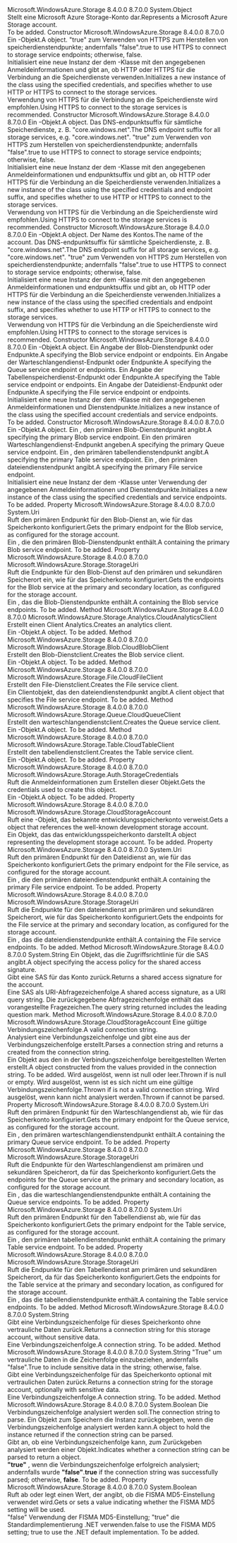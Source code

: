<Type Name="CloudStorageAccount" FullName="Microsoft.WindowsAzure.Storage.CloudStorageAccount">
  <TypeSignature Language="C#" Value="public sealed class CloudStorageAccount" />
  <TypeSignature Language="ILAsm" Value=".class public auto ansi sealed beforefieldinit CloudStorageAccount extends System.Object" />
  <TypeSignature Language="DocId" Value="T:Microsoft.WindowsAzure.Storage.CloudStorageAccount" />
  <TypeSignature Language="VB.NET" Value="Public NotInheritable Class CloudStorageAccount" />
  <TypeSignature Language="F#" Value="type CloudStorageAccount = class" />
  <AssemblyInfo>
    <AssemblyName>Microsoft.WindowsAzure.Storage</AssemblyName>
    <AssemblyVersion>8.4.0.0</AssemblyVersion>
    <AssemblyVersion>8.7.0.0</AssemblyVersion>
  </AssemblyInfo>
  <Base>
    <BaseTypeName>System.Object</BaseTypeName>
  </Base>
  <Interfaces />
  <Docs>
    <summary>
            <span data-ttu-id="a01ae-101">Stellt eine Microsoft Azure Storage-Konto dar.</span><span class="sxs-lookup"><span data-stu-id="a01ae-101">Represents a Microsoft Azure Storage account.</span></span>
            </summary>
    <remarks>To be added.</remarks>
  </Docs>
  <Members>
    <Member MemberName=".ctor">
      <MemberSignature Language="C#" Value="public CloudStorageAccount (Microsoft.WindowsAzure.Storage.Auth.StorageCredentials storageCredentials, bool useHttps);" />
      <MemberSignature Language="ILAsm" Value=".method public hidebysig specialname rtspecialname instance void .ctor(class Microsoft.WindowsAzure.Storage.Auth.StorageCredentials storageCredentials, bool useHttps) cil managed" />
      <MemberSignature Language="DocId" Value="M:Microsoft.WindowsAzure.Storage.CloudStorageAccount.#ctor(Microsoft.WindowsAzure.Storage.Auth.StorageCredentials,System.Boolean)" />
      <MemberSignature Language="F#" Value="new Microsoft.WindowsAzure.Storage.CloudStorageAccount : Microsoft.WindowsAzure.Storage.Auth.StorageCredentials * bool -&gt; Microsoft.WindowsAzure.Storage.CloudStorageAccount" Usage="new Microsoft.WindowsAzure.Storage.CloudStorageAccount (storageCredentials, useHttps)" />
      <MemberType>Constructor</MemberType>
      <AssemblyInfo>
        <AssemblyName>Microsoft.WindowsAzure.Storage</AssemblyName>
        <AssemblyVersion>8.4.0.0</AssemblyVersion>
        <AssemblyVersion>8.7.0.0</AssemblyVersion>
      </AssemblyInfo>
      <Parameters>
        <Parameter Name="storageCredentials" Type="Microsoft.WindowsAzure.Storage.Auth.StorageCredentials" />
        <Parameter Name="useHttps" Type="System.Boolean" />
      </Parameters>
      <Docs>
        <param name="storageCredentials"><span data-ttu-id="a01ae-102">Ein <see cref="T:Microsoft.WindowsAzure.Storage.Auth.StorageCredentials" />-Objekt.</span><span class="sxs-lookup"><span data-stu-id="a01ae-102">A <see cref="T:Microsoft.WindowsAzure.Storage.Auth.StorageCredentials" /> object.</span></span></param>
        <param name="useHttps">
          <span data-ttu-id="a01ae-103"><c>"true"</c> zum Verwenden von HTTPS zum Herstellen von speicherdienstendpunkte; andernfalls <c>"false"</c>.</span><span class="sxs-lookup"><span data-stu-id="a01ae-103"><c>true</c> to use HTTPS to connect to storage service endpoints; otherwise, <c>false</c>.</span></span></param>
        <summary>
            <span data-ttu-id="a01ae-104">Initialisiert eine neue Instanz der dem <see cref="T:Microsoft.WindowsAzure.Storage.CloudStorageAccount" /> -Klasse mit den angegebenen Anmeldeinformationen und gibt an, ob HTTP oder HTTPS für die Verbindung an die Speicherdienste verwenden.</span><span class="sxs-lookup"><span data-stu-id="a01ae-104">Initializes a new instance of the <see cref="T:Microsoft.WindowsAzure.Storage.CloudStorageAccount" /> class using the specified credentials, and specifies whether to use HTTP or HTTPS to connect to the storage services.</span></span> 
            </summary>
        <remarks><span data-ttu-id="a01ae-105">Verwendung von HTTPS für die Verbindung an die Speicherdienste wird empfohlen.</span><span class="sxs-lookup"><span data-stu-id="a01ae-105">Using HTTPS to connect to the storage services is recommended.</span></span></remarks>
      </Docs>
    </Member>
    <Member MemberName=".ctor">
      <MemberSignature Language="C#" Value="public CloudStorageAccount (Microsoft.WindowsAzure.Storage.Auth.StorageCredentials storageCredentials, string endpointSuffix, bool useHttps);" />
      <MemberSignature Language="ILAsm" Value=".method public hidebysig specialname rtspecialname instance void .ctor(class Microsoft.WindowsAzure.Storage.Auth.StorageCredentials storageCredentials, string endpointSuffix, bool useHttps) cil managed" />
      <MemberSignature Language="DocId" Value="M:Microsoft.WindowsAzure.Storage.CloudStorageAccount.#ctor(Microsoft.WindowsAzure.Storage.Auth.StorageCredentials,System.String,System.Boolean)" />
      <MemberSignature Language="F#" Value="new Microsoft.WindowsAzure.Storage.CloudStorageAccount : Microsoft.WindowsAzure.Storage.Auth.StorageCredentials * string * bool -&gt; Microsoft.WindowsAzure.Storage.CloudStorageAccount" Usage="new Microsoft.WindowsAzure.Storage.CloudStorageAccount (storageCredentials, endpointSuffix, useHttps)" />
      <MemberType>Constructor</MemberType>
      <AssemblyInfo>
        <AssemblyName>Microsoft.WindowsAzure.Storage</AssemblyName>
        <AssemblyVersion>8.4.0.0</AssemblyVersion>
        <AssemblyVersion>8.7.0.0</AssemblyVersion>
      </AssemblyInfo>
      <Parameters>
        <Parameter Name="storageCredentials" Type="Microsoft.WindowsAzure.Storage.Auth.StorageCredentials" />
        <Parameter Name="endpointSuffix" Type="System.String" />
        <Parameter Name="useHttps" Type="System.Boolean" />
      </Parameters>
      <Docs>
        <param name="storageCredentials"><span data-ttu-id="a01ae-106">Ein <see cref="T:Microsoft.WindowsAzure.Storage.Auth.StorageCredentials" />-Objekt.</span><span class="sxs-lookup"><span data-stu-id="a01ae-106">A <see cref="T:Microsoft.WindowsAzure.Storage.Auth.StorageCredentials" /> object.</span></span></param>
        <param name="endpointSuffix"><span data-ttu-id="a01ae-107">Das DNS-endpunktsuffix für sämtliche Speicherdienste, z. B. "core.windows.net".</span><span class="sxs-lookup"><span data-stu-id="a01ae-107">The DNS endpoint suffix for all storage services, e.g. "core.windows.net".</span></span></param>
        <param name="useHttps">
          <span data-ttu-id="a01ae-108"><c>"true"</c> zum Verwenden von HTTPS zum Herstellen von speicherdienstendpunkte; andernfalls <c>"false"</c>.</span><span class="sxs-lookup"><span data-stu-id="a01ae-108"><c>true</c> to use HTTPS to connect to storage service endpoints; otherwise, <c>false</c>.</span></span></param>
        <summary>
            <span data-ttu-id="a01ae-109">Initialisiert eine neue Instanz der dem <see cref="T:Microsoft.WindowsAzure.Storage.CloudStorageAccount" /> -Klasse mit den angegebenen Anmeldeinformationen und endpunktsuffix und gibt an, ob HTTP oder HTTPS für die Verbindung an die Speicherdienste verwenden.</span><span class="sxs-lookup"><span data-stu-id="a01ae-109">Initializes a new instance of the <see cref="T:Microsoft.WindowsAzure.Storage.CloudStorageAccount" /> class using the specified credentials and endpoint suffix, and specifies whether to use HTTP or HTTPS to connect to the storage services.</span></span>
            </summary>
        <remarks><span data-ttu-id="a01ae-110">Verwendung von HTTPS für die Verbindung an die Speicherdienste wird empfohlen.</span><span class="sxs-lookup"><span data-stu-id="a01ae-110">Using HTTPS to connect to the storage services is recommended.</span></span></remarks>
      </Docs>
    </Member>
    <Member MemberName=".ctor">
      <MemberSignature Language="C#" Value="public CloudStorageAccount (Microsoft.WindowsAzure.Storage.Auth.StorageCredentials storageCredentials, string accountName, string endpointSuffix, bool useHttps);" />
      <MemberSignature Language="ILAsm" Value=".method public hidebysig specialname rtspecialname instance void .ctor(class Microsoft.WindowsAzure.Storage.Auth.StorageCredentials storageCredentials, string accountName, string endpointSuffix, bool useHttps) cil managed" />
      <MemberSignature Language="DocId" Value="M:Microsoft.WindowsAzure.Storage.CloudStorageAccount.#ctor(Microsoft.WindowsAzure.Storage.Auth.StorageCredentials,System.String,System.String,System.Boolean)" />
      <MemberSignature Language="F#" Value="new Microsoft.WindowsAzure.Storage.CloudStorageAccount : Microsoft.WindowsAzure.Storage.Auth.StorageCredentials * string * string * bool -&gt; Microsoft.WindowsAzure.Storage.CloudStorageAccount" Usage="new Microsoft.WindowsAzure.Storage.CloudStorageAccount (storageCredentials, accountName, endpointSuffix, useHttps)" />
      <MemberType>Constructor</MemberType>
      <AssemblyInfo>
        <AssemblyName>Microsoft.WindowsAzure.Storage</AssemblyName>
        <AssemblyVersion>8.4.0.0</AssemblyVersion>
        <AssemblyVersion>8.7.0.0</AssemblyVersion>
      </AssemblyInfo>
      <Parameters>
        <Parameter Name="storageCredentials" Type="Microsoft.WindowsAzure.Storage.Auth.StorageCredentials" />
        <Parameter Name="accountName" Type="System.String" />
        <Parameter Name="endpointSuffix" Type="System.String" />
        <Parameter Name="useHttps" Type="System.Boolean" />
      </Parameters>
      <Docs>
        <param name="storageCredentials"><span data-ttu-id="a01ae-111">Ein <see cref="T:Microsoft.WindowsAzure.Storage.Auth.StorageCredentials" />-Objekt.</span><span class="sxs-lookup"><span data-stu-id="a01ae-111">A <see cref="T:Microsoft.WindowsAzure.Storage.Auth.StorageCredentials" /> object.</span></span></param>
        <param name="accountName"><span data-ttu-id="a01ae-112">Der Name des Kontos.</span><span class="sxs-lookup"><span data-stu-id="a01ae-112">The name of the account.</span></span></param>
        <param name="endpointSuffix"><span data-ttu-id="a01ae-113">Das DNS-endpunktsuffix für sämtliche Speicherdienste, z. B. "core.windows.net".</span><span class="sxs-lookup"><span data-stu-id="a01ae-113">The DNS endpoint suffix for all storage services, e.g. "core.windows.net".</span></span></param>
        <param name="useHttps">
          <span data-ttu-id="a01ae-114"><c>"true"</c> zum Verwenden von HTTPS zum Herstellen von speicherdienstendpunkte; andernfalls <c>"false"</c>.</span><span class="sxs-lookup"><span data-stu-id="a01ae-114"><c>true</c> to use HTTPS to connect to storage service endpoints; otherwise, <c>false</c>.</span></span></param>
        <summary>
            <span data-ttu-id="a01ae-115">Initialisiert eine neue Instanz der dem <see cref="T:Microsoft.WindowsAzure.Storage.CloudStorageAccount" /> -Klasse mit den angegebenen Anmeldeinformationen und endpunktsuffix und gibt an, ob HTTP oder HTTPS für die Verbindung an die Speicherdienste verwenden.</span><span class="sxs-lookup"><span data-stu-id="a01ae-115">Initializes a new instance of the <see cref="T:Microsoft.WindowsAzure.Storage.CloudStorageAccount" /> class using the specified credentials and endpoint suffix, and specifies whether to use HTTP or HTTPS to connect to the storage services.</span></span>
            </summary>
        <remarks><span data-ttu-id="a01ae-116">Verwendung von HTTPS für die Verbindung an die Speicherdienste wird empfohlen.</span><span class="sxs-lookup"><span data-stu-id="a01ae-116">Using HTTPS to connect to the storage services is recommended.</span></span></remarks>
      </Docs>
    </Member>
    <Member MemberName=".ctor">
      <MemberSignature Language="C#" Value="public CloudStorageAccount (Microsoft.WindowsAzure.Storage.Auth.StorageCredentials storageCredentials, Microsoft.WindowsAzure.Storage.StorageUri blobStorageUri, Microsoft.WindowsAzure.Storage.StorageUri queueStorageUri, Microsoft.WindowsAzure.Storage.StorageUri tableStorageUri, Microsoft.WindowsAzure.Storage.StorageUri fileStorageUri);" />
      <MemberSignature Language="ILAsm" Value=".method public hidebysig specialname rtspecialname instance void .ctor(class Microsoft.WindowsAzure.Storage.Auth.StorageCredentials storageCredentials, class Microsoft.WindowsAzure.Storage.StorageUri blobStorageUri, class Microsoft.WindowsAzure.Storage.StorageUri queueStorageUri, class Microsoft.WindowsAzure.Storage.StorageUri tableStorageUri, class Microsoft.WindowsAzure.Storage.StorageUri fileStorageUri) cil managed" />
      <MemberSignature Language="DocId" Value="M:Microsoft.WindowsAzure.Storage.CloudStorageAccount.#ctor(Microsoft.WindowsAzure.Storage.Auth.StorageCredentials,Microsoft.WindowsAzure.Storage.StorageUri,Microsoft.WindowsAzure.Storage.StorageUri,Microsoft.WindowsAzure.Storage.StorageUri,Microsoft.WindowsAzure.Storage.StorageUri)" />
      <MemberSignature Language="F#" Value="new Microsoft.WindowsAzure.Storage.CloudStorageAccount : Microsoft.WindowsAzure.Storage.Auth.StorageCredentials * Microsoft.WindowsAzure.Storage.StorageUri * Microsoft.WindowsAzure.Storage.StorageUri * Microsoft.WindowsAzure.Storage.StorageUri * Microsoft.WindowsAzure.Storage.StorageUri -&gt; Microsoft.WindowsAzure.Storage.CloudStorageAccount" Usage="new Microsoft.WindowsAzure.Storage.CloudStorageAccount (storageCredentials, blobStorageUri, queueStorageUri, tableStorageUri, fileStorageUri)" />
      <MemberType>Constructor</MemberType>
      <AssemblyInfo>
        <AssemblyName>Microsoft.WindowsAzure.Storage</AssemblyName>
        <AssemblyVersion>8.4.0.0</AssemblyVersion>
        <AssemblyVersion>8.7.0.0</AssemblyVersion>
      </AssemblyInfo>
      <Parameters>
        <Parameter Name="storageCredentials" Type="Microsoft.WindowsAzure.Storage.Auth.StorageCredentials" />
        <Parameter Name="blobStorageUri" Type="Microsoft.WindowsAzure.Storage.StorageUri" />
        <Parameter Name="queueStorageUri" Type="Microsoft.WindowsAzure.Storage.StorageUri" />
        <Parameter Name="tableStorageUri" Type="Microsoft.WindowsAzure.Storage.StorageUri" />
        <Parameter Name="fileStorageUri" Type="Microsoft.WindowsAzure.Storage.StorageUri" />
      </Parameters>
      <Docs>
        <param name="storageCredentials"><span data-ttu-id="a01ae-117">Ein <see cref="T:Microsoft.WindowsAzure.Storage.Auth.StorageCredentials" />-Objekt.</span><span class="sxs-lookup"><span data-stu-id="a01ae-117">A <see cref="T:Microsoft.WindowsAzure.Storage.Auth.StorageCredentials" /> object.</span></span></param>
        <param name="blobStorageUri"><span data-ttu-id="a01ae-118">Ein <see cref="T:Microsoft.WindowsAzure.Storage.StorageUri" /> Angabe der Blob-Dienstendpunkt oder Endpunkte.</span><span class="sxs-lookup"><span data-stu-id="a01ae-118">A <see cref="T:Microsoft.WindowsAzure.Storage.StorageUri" /> specifying the Blob service endpoint or endpoints.</span></span></param>
        <param name="queueStorageUri"><span data-ttu-id="a01ae-119">Ein <see cref="T:Microsoft.WindowsAzure.Storage.StorageUri" /> Angabe der Warteschlangendienst-Endpunkt oder Endpunkte.</span><span class="sxs-lookup"><span data-stu-id="a01ae-119">A <see cref="T:Microsoft.WindowsAzure.Storage.StorageUri" /> specifying the Queue service endpoint or endpoints.</span></span></param>
        <param name="tableStorageUri"><span data-ttu-id="a01ae-120">Ein <see cref="T:Microsoft.WindowsAzure.Storage.StorageUri" /> Angabe der Tabellenspeicherdienst-Endpunkt oder Endpunkte.</span><span class="sxs-lookup"><span data-stu-id="a01ae-120">A <see cref="T:Microsoft.WindowsAzure.Storage.StorageUri" /> specifying the Table service endpoint or endpoints.</span></span></param>
        <param name="fileStorageUri"><span data-ttu-id="a01ae-121">Ein <see cref="T:Microsoft.WindowsAzure.Storage.StorageUri" /> Angabe der Dateidienst-Endpunkt oder Endpunkte.</span><span class="sxs-lookup"><span data-stu-id="a01ae-121">A <see cref="T:Microsoft.WindowsAzure.Storage.StorageUri" /> specifying the File service endpoint or endpoints.</span></span></param>
        <summary>
            <span data-ttu-id="a01ae-122">Initialisiert eine neue Instanz der dem <see cref="T:Microsoft.WindowsAzure.Storage.CloudStorageAccount" /> -Klasse mit den angegebenen Anmeldeinformationen und Dienstendpunkte.</span><span class="sxs-lookup"><span data-stu-id="a01ae-122">Initializes a new instance of the <see cref="T:Microsoft.WindowsAzure.Storage.CloudStorageAccount" /> class using the specified account credentials and service endpoints.</span></span>
            </summary>
        <remarks>To be added.</remarks>
      </Docs>
    </Member>
    <Member MemberName=".ctor">
      <MemberSignature Language="C#" Value="public CloudStorageAccount (Microsoft.WindowsAzure.Storage.Auth.StorageCredentials storageCredentials, Uri blobEndpoint, Uri queueEndpoint, Uri tableEndpoint, Uri fileEndpoint);" />
      <MemberSignature Language="ILAsm" Value=".method public hidebysig specialname rtspecialname instance void .ctor(class Microsoft.WindowsAzure.Storage.Auth.StorageCredentials storageCredentials, class System.Uri blobEndpoint, class System.Uri queueEndpoint, class System.Uri tableEndpoint, class System.Uri fileEndpoint) cil managed" />
      <MemberSignature Language="DocId" Value="M:Microsoft.WindowsAzure.Storage.CloudStorageAccount.#ctor(Microsoft.WindowsAzure.Storage.Auth.StorageCredentials,System.Uri,System.Uri,System.Uri,System.Uri)" />
      <MemberSignature Language="F#" Value="new Microsoft.WindowsAzure.Storage.CloudStorageAccount : Microsoft.WindowsAzure.Storage.Auth.StorageCredentials * Uri * Uri * Uri * Uri -&gt; Microsoft.WindowsAzure.Storage.CloudStorageAccount" Usage="new Microsoft.WindowsAzure.Storage.CloudStorageAccount (storageCredentials, blobEndpoint, queueEndpoint, tableEndpoint, fileEndpoint)" />
      <MemberType>Constructor</MemberType>
      <AssemblyInfo>
        <AssemblyName>Microsoft.WindowsAzure.Storage</AssemblyName>
        <AssemblyVersion>8.4.0.0</AssemblyVersion>
        <AssemblyVersion>8.7.0.0</AssemblyVersion>
      </AssemblyInfo>
      <Parameters>
        <Parameter Name="storageCredentials" Type="Microsoft.WindowsAzure.Storage.Auth.StorageCredentials" />
        <Parameter Name="blobEndpoint" Type="System.Uri" />
        <Parameter Name="queueEndpoint" Type="System.Uri" />
        <Parameter Name="tableEndpoint" Type="System.Uri" />
        <Parameter Name="fileEndpoint" Type="System.Uri" />
      </Parameters>
      <Docs>
        <param name="storageCredentials"><span data-ttu-id="a01ae-123">Ein <see cref="T:Microsoft.WindowsAzure.Storage.Auth.StorageCredentials" />-Objekt.</span><span class="sxs-lookup"><span data-stu-id="a01ae-123">A <see cref="T:Microsoft.WindowsAzure.Storage.Auth.StorageCredentials" /> object.</span></span></param>
        <param name="blobEndpoint"><span data-ttu-id="a01ae-124">Ein <see cref="T:System.Uri" /> , den primären Blob-Dienstendpunkt angibt.</span><span class="sxs-lookup"><span data-stu-id="a01ae-124">A <see cref="T:System.Uri" /> specifying the primary Blob service endpoint.</span></span></param>
        <param name="queueEndpoint"><span data-ttu-id="a01ae-125">Ein <see cref="T:System.Uri" /> den primären Warteschlangendienst-Endpunkt angeben.</span><span class="sxs-lookup"><span data-stu-id="a01ae-125">A <see cref="T:System.Uri" /> specifying the primary Queue service endpoint.</span></span></param>
        <param name="tableEndpoint"><span data-ttu-id="a01ae-126">Ein <see cref="T:System.Uri" /> , den primären tabellendienstendpunkt angibt.</span><span class="sxs-lookup"><span data-stu-id="a01ae-126">A <see cref="T:System.Uri" /> specifying the primary Table service endpoint.</span></span></param>
        <param name="fileEndpoint"><span data-ttu-id="a01ae-127">Ein <see cref="T:System.Uri" /> , den primären dateiendienstendpunkt angibt.</span><span class="sxs-lookup"><span data-stu-id="a01ae-127">A <see cref="T:System.Uri" /> specifying the primary File service endpoint.</span></span></param>
        <summary>
            <span data-ttu-id="a01ae-128">Initialisiert eine neue Instanz der dem <see cref="T:Microsoft.WindowsAzure.Storage.CloudStorageAccount" /> -Klasse unter Verwendung der angegebenen Anmeldeinformationen und Dienstendpunkte.</span><span class="sxs-lookup"><span data-stu-id="a01ae-128">Initializes a new instance of the <see cref="T:Microsoft.WindowsAzure.Storage.CloudStorageAccount" /> class using the specified credentials and service endpoints.</span></span>
            </summary>
        <remarks>To be added.</remarks>
      </Docs>
    </Member>
    <Member MemberName="BlobEndpoint">
      <MemberSignature Language="C#" Value="public Uri BlobEndpoint { get; }" />
      <MemberSignature Language="ILAsm" Value=".property instance class System.Uri BlobEndpoint" />
      <MemberSignature Language="DocId" Value="P:Microsoft.WindowsAzure.Storage.CloudStorageAccount.BlobEndpoint" />
      <MemberSignature Language="VB.NET" Value="Public ReadOnly Property BlobEndpoint As Uri" />
      <MemberSignature Language="F#" Value="member this.BlobEndpoint : Uri" Usage="Microsoft.WindowsAzure.Storage.CloudStorageAccount.BlobEndpoint" />
      <MemberType>Property</MemberType>
      <AssemblyInfo>
        <AssemblyName>Microsoft.WindowsAzure.Storage</AssemblyName>
        <AssemblyVersion>8.4.0.0</AssemblyVersion>
        <AssemblyVersion>8.7.0.0</AssemblyVersion>
      </AssemblyInfo>
      <ReturnValue>
        <ReturnType>System.Uri</ReturnType>
      </ReturnValue>
      <Docs>
        <summary>
            <span data-ttu-id="a01ae-129">Ruft den primären Endpunkt für den Blob-Dienst an, wie für das Speicherkonto konfiguriert.</span><span class="sxs-lookup"><span data-stu-id="a01ae-129">Gets the primary endpoint for the Blob service, as configured for the storage account.</span></span>
            </summary>
        <value><span data-ttu-id="a01ae-130">Ein <see cref="T:System.Uri" /> , die den primären Blob-Dienstendpunkt enthält.</span><span class="sxs-lookup"><span data-stu-id="a01ae-130">A <see cref="T:System.Uri" /> containing the primary Blob service endpoint.</span></span></value>
        <remarks>To be added.</remarks>
      </Docs>
    </Member>
    <Member MemberName="BlobStorageUri">
      <MemberSignature Language="C#" Value="public Microsoft.WindowsAzure.Storage.StorageUri BlobStorageUri { get; }" />
      <MemberSignature Language="ILAsm" Value=".property instance class Microsoft.WindowsAzure.Storage.StorageUri BlobStorageUri" />
      <MemberSignature Language="DocId" Value="P:Microsoft.WindowsAzure.Storage.CloudStorageAccount.BlobStorageUri" />
      <MemberSignature Language="VB.NET" Value="Public ReadOnly Property BlobStorageUri As StorageUri" />
      <MemberSignature Language="F#" Value="member this.BlobStorageUri : Microsoft.WindowsAzure.Storage.StorageUri" Usage="Microsoft.WindowsAzure.Storage.CloudStorageAccount.BlobStorageUri" />
      <MemberType>Property</MemberType>
      <AssemblyInfo>
        <AssemblyName>Microsoft.WindowsAzure.Storage</AssemblyName>
        <AssemblyVersion>8.4.0.0</AssemblyVersion>
        <AssemblyVersion>8.7.0.0</AssemblyVersion>
      </AssemblyInfo>
      <ReturnValue>
        <ReturnType>Microsoft.WindowsAzure.Storage.StorageUri</ReturnType>
      </ReturnValue>
      <Docs>
        <summary>
            <span data-ttu-id="a01ae-131">Ruft die Endpunkte für den Blob-Dienst auf den primären und sekundären Speicherort ein, wie für das Speicherkonto konfiguriert.</span><span class="sxs-lookup"><span data-stu-id="a01ae-131">Gets the endpoints for the Blob service at the primary and secondary location, as configured for the storage account.</span></span>
            </summary>
        <value><span data-ttu-id="a01ae-132">Ein <see cref="T:Microsoft.WindowsAzure.Storage.StorageUri" /> , das die Blob-Dienstendpunkte enthält.</span><span class="sxs-lookup"><span data-stu-id="a01ae-132">A <see cref="T:Microsoft.WindowsAzure.Storage.StorageUri" /> containing the Blob service endpoints.</span></span></value>
        <remarks>To be added.</remarks>
      </Docs>
    </Member>
    <Member MemberName="CreateCloudAnalyticsClient">
      <MemberSignature Language="C#" Value="public Microsoft.WindowsAzure.Storage.Analytics.CloudAnalyticsClient CreateCloudAnalyticsClient ();" />
      <MemberSignature Language="ILAsm" Value=".method public hidebysig instance class Microsoft.WindowsAzure.Storage.Analytics.CloudAnalyticsClient CreateCloudAnalyticsClient() cil managed" />
      <MemberSignature Language="DocId" Value="M:Microsoft.WindowsAzure.Storage.CloudStorageAccount.CreateCloudAnalyticsClient" />
      <MemberSignature Language="VB.NET" Value="Public Function CreateCloudAnalyticsClient () As CloudAnalyticsClient" />
      <MemberSignature Language="F#" Value="member this.CreateCloudAnalyticsClient : unit -&gt; Microsoft.WindowsAzure.Storage.Analytics.CloudAnalyticsClient" Usage="cloudStorageAccount.CreateCloudAnalyticsClient " />
      <MemberType>Method</MemberType>
      <AssemblyInfo>
        <AssemblyName>Microsoft.WindowsAzure.Storage</AssemblyName>
        <AssemblyVersion>8.4.0.0</AssemblyVersion>
        <AssemblyVersion>8.7.0.0</AssemblyVersion>
      </AssemblyInfo>
      <ReturnValue>
        <ReturnType>Microsoft.WindowsAzure.Storage.Analytics.CloudAnalyticsClient</ReturnType>
      </ReturnValue>
      <Parameters />
      <Docs>
        <summary>
            <span data-ttu-id="a01ae-133">Erstellt einen Client Analytics.</span><span class="sxs-lookup"><span data-stu-id="a01ae-133">Creates an analytics client.</span></span>
            </summary>
        <returns><span data-ttu-id="a01ae-134">Ein <see cref="T:Microsoft.WindowsAzure.Storage.Analytics.CloudAnalyticsClient" />-Objekt.</span><span class="sxs-lookup"><span data-stu-id="a01ae-134">A <see cref="T:Microsoft.WindowsAzure.Storage.Analytics.CloudAnalyticsClient" /> object.</span></span></returns>
        <remarks>To be added.</remarks>
      </Docs>
    </Member>
    <Member MemberName="CreateCloudBlobClient">
      <MemberSignature Language="C#" Value="public Microsoft.WindowsAzure.Storage.Blob.CloudBlobClient CreateCloudBlobClient ();" />
      <MemberSignature Language="ILAsm" Value=".method public hidebysig instance class Microsoft.WindowsAzure.Storage.Blob.CloudBlobClient CreateCloudBlobClient() cil managed" />
      <MemberSignature Language="DocId" Value="M:Microsoft.WindowsAzure.Storage.CloudStorageAccount.CreateCloudBlobClient" />
      <MemberSignature Language="VB.NET" Value="Public Function CreateCloudBlobClient () As CloudBlobClient" />
      <MemberSignature Language="F#" Value="member this.CreateCloudBlobClient : unit -&gt; Microsoft.WindowsAzure.Storage.Blob.CloudBlobClient" Usage="cloudStorageAccount.CreateCloudBlobClient " />
      <MemberType>Method</MemberType>
      <AssemblyInfo>
        <AssemblyName>Microsoft.WindowsAzure.Storage</AssemblyName>
        <AssemblyVersion>8.4.0.0</AssemblyVersion>
        <AssemblyVersion>8.7.0.0</AssemblyVersion>
      </AssemblyInfo>
      <ReturnValue>
        <ReturnType>Microsoft.WindowsAzure.Storage.Blob.CloudBlobClient</ReturnType>
      </ReturnValue>
      <Parameters />
      <Docs>
        <summary>
            <span data-ttu-id="a01ae-135">Erstellt den Blob-Dienstclient.</span><span class="sxs-lookup"><span data-stu-id="a01ae-135">Creates the Blob service client.</span></span>
            </summary>
        <returns><span data-ttu-id="a01ae-136">Ein <see cref="T:Microsoft.WindowsAzure.Storage.Blob.CloudBlobClient" />-Objekt.</span><span class="sxs-lookup"><span data-stu-id="a01ae-136">A <see cref="T:Microsoft.WindowsAzure.Storage.Blob.CloudBlobClient" /> object.</span></span></returns>
        <remarks>To be added.</remarks>
      </Docs>
    </Member>
    <Member MemberName="CreateCloudFileClient">
      <MemberSignature Language="C#" Value="public Microsoft.WindowsAzure.Storage.File.CloudFileClient CreateCloudFileClient ();" />
      <MemberSignature Language="ILAsm" Value=".method public hidebysig instance class Microsoft.WindowsAzure.Storage.File.CloudFileClient CreateCloudFileClient() cil managed" />
      <MemberSignature Language="DocId" Value="M:Microsoft.WindowsAzure.Storage.CloudStorageAccount.CreateCloudFileClient" />
      <MemberSignature Language="VB.NET" Value="Public Function CreateCloudFileClient () As CloudFileClient" />
      <MemberSignature Language="F#" Value="member this.CreateCloudFileClient : unit -&gt; Microsoft.WindowsAzure.Storage.File.CloudFileClient" Usage="cloudStorageAccount.CreateCloudFileClient " />
      <MemberType>Method</MemberType>
      <AssemblyInfo>
        <AssemblyName>Microsoft.WindowsAzure.Storage</AssemblyName>
        <AssemblyVersion>8.4.0.0</AssemblyVersion>
        <AssemblyVersion>8.7.0.0</AssemblyVersion>
      </AssemblyInfo>
      <ReturnValue>
        <ReturnType>Microsoft.WindowsAzure.Storage.File.CloudFileClient</ReturnType>
      </ReturnValue>
      <Parameters />
      <Docs>
        <summary>
            <span data-ttu-id="a01ae-137">Erstellt den File-Dienstclient.</span><span class="sxs-lookup"><span data-stu-id="a01ae-137">Creates the File service client.</span></span>
            </summary>
        <returns><span data-ttu-id="a01ae-138">Ein Clientobjekt, das den dateiendienstendpunkt angibt.</span><span class="sxs-lookup"><span data-stu-id="a01ae-138">A client object that specifies the File service endpoint.</span></span></returns>
        <remarks>To be added.</remarks>
      </Docs>
    </Member>
    <Member MemberName="CreateCloudQueueClient">
      <MemberSignature Language="C#" Value="public Microsoft.WindowsAzure.Storage.Queue.CloudQueueClient CreateCloudQueueClient ();" />
      <MemberSignature Language="ILAsm" Value=".method public hidebysig instance class Microsoft.WindowsAzure.Storage.Queue.CloudQueueClient CreateCloudQueueClient() cil managed" />
      <MemberSignature Language="DocId" Value="M:Microsoft.WindowsAzure.Storage.CloudStorageAccount.CreateCloudQueueClient" />
      <MemberSignature Language="VB.NET" Value="Public Function CreateCloudQueueClient () As CloudQueueClient" />
      <MemberSignature Language="F#" Value="member this.CreateCloudQueueClient : unit -&gt; Microsoft.WindowsAzure.Storage.Queue.CloudQueueClient" Usage="cloudStorageAccount.CreateCloudQueueClient " />
      <MemberType>Method</MemberType>
      <AssemblyInfo>
        <AssemblyName>Microsoft.WindowsAzure.Storage</AssemblyName>
        <AssemblyVersion>8.4.0.0</AssemblyVersion>
        <AssemblyVersion>8.7.0.0</AssemblyVersion>
      </AssemblyInfo>
      <ReturnValue>
        <ReturnType>Microsoft.WindowsAzure.Storage.Queue.CloudQueueClient</ReturnType>
      </ReturnValue>
      <Parameters />
      <Docs>
        <summary>
            <span data-ttu-id="a01ae-139">Erstellt den warteschlangendienstclient.</span><span class="sxs-lookup"><span data-stu-id="a01ae-139">Creates the Queue service client.</span></span>
            </summary>
        <returns><span data-ttu-id="a01ae-140">Ein <see cref="T:Microsoft.WindowsAzure.Storage.Queue.CloudQueueClient" />-Objekt.</span><span class="sxs-lookup"><span data-stu-id="a01ae-140">A <see cref="T:Microsoft.WindowsAzure.Storage.Queue.CloudQueueClient" /> object.</span></span></returns>
        <remarks>To be added.</remarks>
      </Docs>
    </Member>
    <Member MemberName="CreateCloudTableClient">
      <MemberSignature Language="C#" Value="public Microsoft.WindowsAzure.Storage.Table.CloudTableClient CreateCloudTableClient ();" />
      <MemberSignature Language="ILAsm" Value=".method public hidebysig instance class Microsoft.WindowsAzure.Storage.Table.CloudTableClient CreateCloudTableClient() cil managed" />
      <MemberSignature Language="DocId" Value="M:Microsoft.WindowsAzure.Storage.CloudStorageAccount.CreateCloudTableClient" />
      <MemberSignature Language="VB.NET" Value="Public Function CreateCloudTableClient () As CloudTableClient" />
      <MemberSignature Language="F#" Value="member this.CreateCloudTableClient : unit -&gt; Microsoft.WindowsAzure.Storage.Table.CloudTableClient" Usage="cloudStorageAccount.CreateCloudTableClient " />
      <MemberType>Method</MemberType>
      <AssemblyInfo>
        <AssemblyName>Microsoft.WindowsAzure.Storage</AssemblyName>
        <AssemblyVersion>8.4.0.0</AssemblyVersion>
        <AssemblyVersion>8.7.0.0</AssemblyVersion>
      </AssemblyInfo>
      <ReturnValue>
        <ReturnType>Microsoft.WindowsAzure.Storage.Table.CloudTableClient</ReturnType>
      </ReturnValue>
      <Parameters />
      <Docs>
        <summary>
            <span data-ttu-id="a01ae-141">Erstellt den tabellendienstclient.</span><span class="sxs-lookup"><span data-stu-id="a01ae-141">Creates the Table service client.</span></span>
            </summary>
        <returns><span data-ttu-id="a01ae-142">Ein <see cref="T:Microsoft.WindowsAzure.Storage.Table.CloudTableClient" />-Objekt.</span><span class="sxs-lookup"><span data-stu-id="a01ae-142">A <see cref="T:Microsoft.WindowsAzure.Storage.Table.CloudTableClient" /> object.</span></span></returns>
        <remarks>To be added.</remarks>
      </Docs>
    </Member>
    <Member MemberName="Credentials">
      <MemberSignature Language="C#" Value="public Microsoft.WindowsAzure.Storage.Auth.StorageCredentials Credentials { get; }" />
      <MemberSignature Language="ILAsm" Value=".property instance class Microsoft.WindowsAzure.Storage.Auth.StorageCredentials Credentials" />
      <MemberSignature Language="DocId" Value="P:Microsoft.WindowsAzure.Storage.CloudStorageAccount.Credentials" />
      <MemberSignature Language="VB.NET" Value="Public ReadOnly Property Credentials As StorageCredentials" />
      <MemberSignature Language="F#" Value="member this.Credentials : Microsoft.WindowsAzure.Storage.Auth.StorageCredentials" Usage="Microsoft.WindowsAzure.Storage.CloudStorageAccount.Credentials" />
      <MemberType>Property</MemberType>
      <AssemblyInfo>
        <AssemblyName>Microsoft.WindowsAzure.Storage</AssemblyName>
        <AssemblyVersion>8.4.0.0</AssemblyVersion>
        <AssemblyVersion>8.7.0.0</AssemblyVersion>
      </AssemblyInfo>
      <ReturnValue>
        <ReturnType>Microsoft.WindowsAzure.Storage.Auth.StorageCredentials</ReturnType>
      </ReturnValue>
      <Docs>
        <summary>
            <span data-ttu-id="a01ae-143">Ruft die Anmeldeinformationen zum Erstellen dieser <see cref="T:Microsoft.WindowsAzure.Storage.CloudStorageAccount" /> Objekt.</span><span class="sxs-lookup"><span data-stu-id="a01ae-143">Gets the credentials used to create this <see cref="T:Microsoft.WindowsAzure.Storage.CloudStorageAccount" /> object.</span></span>
            </summary>
        <value><span data-ttu-id="a01ae-144">Ein <see cref="T:Microsoft.WindowsAzure.Storage.Auth.StorageCredentials" />-Objekt.</span><span class="sxs-lookup"><span data-stu-id="a01ae-144">A <see cref="T:Microsoft.WindowsAzure.Storage.Auth.StorageCredentials" /> object.</span></span></value>
        <remarks>To be added.</remarks>
      </Docs>
    </Member>
    <Member MemberName="DevelopmentStorageAccount">
      <MemberSignature Language="C#" Value="public static Microsoft.WindowsAzure.Storage.CloudStorageAccount DevelopmentStorageAccount { get; }" />
      <MemberSignature Language="ILAsm" Value=".property class Microsoft.WindowsAzure.Storage.CloudStorageAccount DevelopmentStorageAccount" />
      <MemberSignature Language="DocId" Value="P:Microsoft.WindowsAzure.Storage.CloudStorageAccount.DevelopmentStorageAccount" />
      <MemberSignature Language="VB.NET" Value="Public Shared ReadOnly Property DevelopmentStorageAccount As CloudStorageAccount" />
      <MemberSignature Language="F#" Value="member this.DevelopmentStorageAccount : Microsoft.WindowsAzure.Storage.CloudStorageAccount" Usage="Microsoft.WindowsAzure.Storage.CloudStorageAccount.DevelopmentStorageAccount" />
      <MemberType>Property</MemberType>
      <AssemblyInfo>
        <AssemblyName>Microsoft.WindowsAzure.Storage</AssemblyName>
        <AssemblyVersion>8.4.0.0</AssemblyVersion>
        <AssemblyVersion>8.7.0.0</AssemblyVersion>
      </AssemblyInfo>
      <ReturnValue>
        <ReturnType>Microsoft.WindowsAzure.Storage.CloudStorageAccount</ReturnType>
      </ReturnValue>
      <Docs>
        <summary>
            <span data-ttu-id="a01ae-145">Ruft eine <see cref="T:Microsoft.WindowsAzure.Storage.CloudStorageAccount" /> -Objekt, das bekannte entwicklungsspeicherkonto verweist.</span><span class="sxs-lookup"><span data-stu-id="a01ae-145">Gets a <see cref="T:Microsoft.WindowsAzure.Storage.CloudStorageAccount" /> object that references the well-known development storage account.</span></span>
            </summary>
        <value><span data-ttu-id="a01ae-146">Ein <see cref="T:Microsoft.WindowsAzure.Storage.CloudStorageAccount" /> Objekt, das das entwicklungsspeicherkonto darstellt.</span><span class="sxs-lookup"><span data-stu-id="a01ae-146">A <see cref="T:Microsoft.WindowsAzure.Storage.CloudStorageAccount" /> object representing the development storage account.</span></span></value>
        <remarks>To be added.</remarks>
      </Docs>
    </Member>
    <Member MemberName="FileEndpoint">
      <MemberSignature Language="C#" Value="public Uri FileEndpoint { get; }" />
      <MemberSignature Language="ILAsm" Value=".property instance class System.Uri FileEndpoint" />
      <MemberSignature Language="DocId" Value="P:Microsoft.WindowsAzure.Storage.CloudStorageAccount.FileEndpoint" />
      <MemberSignature Language="VB.NET" Value="Public ReadOnly Property FileEndpoint As Uri" />
      <MemberSignature Language="F#" Value="member this.FileEndpoint : Uri" Usage="Microsoft.WindowsAzure.Storage.CloudStorageAccount.FileEndpoint" />
      <MemberType>Property</MemberType>
      <AssemblyInfo>
        <AssemblyName>Microsoft.WindowsAzure.Storage</AssemblyName>
        <AssemblyVersion>8.4.0.0</AssemblyVersion>
        <AssemblyVersion>8.7.0.0</AssemblyVersion>
      </AssemblyInfo>
      <ReturnValue>
        <ReturnType>System.Uri</ReturnType>
      </ReturnValue>
      <Docs>
        <summary>
            <span data-ttu-id="a01ae-147">Ruft den primären Endpunkt für den Dateidienst an, wie für das Speicherkonto konfiguriert.</span><span class="sxs-lookup"><span data-stu-id="a01ae-147">Gets the primary endpoint for the File service, as configured for the storage account.</span></span>
            </summary>
        <value><span data-ttu-id="a01ae-148">Ein <see cref="T:System.Uri" /> , die den primären dateiendienstendpunkt enthält.</span><span class="sxs-lookup"><span data-stu-id="a01ae-148">A <see cref="T:System.Uri" /> containing the primary File service endpoint.</span></span></value>
        <remarks>To be added.</remarks>
      </Docs>
    </Member>
    <Member MemberName="FileStorageUri">
      <MemberSignature Language="C#" Value="public Microsoft.WindowsAzure.Storage.StorageUri FileStorageUri { get; }" />
      <MemberSignature Language="ILAsm" Value=".property instance class Microsoft.WindowsAzure.Storage.StorageUri FileStorageUri" />
      <MemberSignature Language="DocId" Value="P:Microsoft.WindowsAzure.Storage.CloudStorageAccount.FileStorageUri" />
      <MemberSignature Language="VB.NET" Value="Public ReadOnly Property FileStorageUri As StorageUri" />
      <MemberSignature Language="F#" Value="member this.FileStorageUri : Microsoft.WindowsAzure.Storage.StorageUri" Usage="Microsoft.WindowsAzure.Storage.CloudStorageAccount.FileStorageUri" />
      <MemberType>Property</MemberType>
      <AssemblyInfo>
        <AssemblyName>Microsoft.WindowsAzure.Storage</AssemblyName>
        <AssemblyVersion>8.4.0.0</AssemblyVersion>
        <AssemblyVersion>8.7.0.0</AssemblyVersion>
      </AssemblyInfo>
      <ReturnValue>
        <ReturnType>Microsoft.WindowsAzure.Storage.StorageUri</ReturnType>
      </ReturnValue>
      <Docs>
        <summary>
            <span data-ttu-id="a01ae-149">Ruft die Endpunkte für den dateiendienst am primären und sekundären Speicherort, wie für das Speicherkonto konfiguriert.</span><span class="sxs-lookup"><span data-stu-id="a01ae-149">Gets the endpoints for the File service at the primary and secondary location, as configured for the storage account.</span></span>
            </summary>
        <value><span data-ttu-id="a01ae-150">Ein <see cref="T:Microsoft.WindowsAzure.Storage.StorageUri" /> , das die dateiendienstendpunkte enthält.</span><span class="sxs-lookup"><span data-stu-id="a01ae-150">A <see cref="T:Microsoft.WindowsAzure.Storage.StorageUri" /> containing the File service endpoints.</span></span></value>
        <remarks>To be added.</remarks>
      </Docs>
    </Member>
    <Member MemberName="GetSharedAccessSignature">
      <MemberSignature Language="C#" Value="public string GetSharedAccessSignature (Microsoft.WindowsAzure.Storage.SharedAccessAccountPolicy policy);" />
      <MemberSignature Language="ILAsm" Value=".method public hidebysig instance string GetSharedAccessSignature(class Microsoft.WindowsAzure.Storage.SharedAccessAccountPolicy policy) cil managed" />
      <MemberSignature Language="DocId" Value="M:Microsoft.WindowsAzure.Storage.CloudStorageAccount.GetSharedAccessSignature(Microsoft.WindowsAzure.Storage.SharedAccessAccountPolicy)" />
      <MemberSignature Language="VB.NET" Value="Public Function GetSharedAccessSignature (policy As SharedAccessAccountPolicy) As String" />
      <MemberSignature Language="F#" Value="member this.GetSharedAccessSignature : Microsoft.WindowsAzure.Storage.SharedAccessAccountPolicy -&gt; string" Usage="cloudStorageAccount.GetSharedAccessSignature policy" />
      <MemberType>Method</MemberType>
      <AssemblyInfo>
        <AssemblyName>Microsoft.WindowsAzure.Storage</AssemblyName>
        <AssemblyVersion>8.4.0.0</AssemblyVersion>
        <AssemblyVersion>8.7.0.0</AssemblyVersion>
      </AssemblyInfo>
      <ReturnValue>
        <ReturnType>System.String</ReturnType>
      </ReturnValue>
      <Parameters>
        <Parameter Name="policy" Type="Microsoft.WindowsAzure.Storage.SharedAccessAccountPolicy" />
      </Parameters>
      <Docs>
        <param name="policy"><span data-ttu-id="a01ae-151">Ein <see cref="T:Microsoft.WindowsAzure.Storage.SharedAccessAccountPolicy" /> Objekt, das die Zugriffsrichtlinie für die SAS angibt.</span><span class="sxs-lookup"><span data-stu-id="a01ae-151">A <see cref="T:Microsoft.WindowsAzure.Storage.SharedAccessAccountPolicy" /> object specifying the access policy for the shared access signature.</span></span></param>
        <summary>
            <span data-ttu-id="a01ae-152">Gibt eine SAS für das Konto zurück.</span><span class="sxs-lookup"><span data-stu-id="a01ae-152">Returns a shared access signature for the account.</span></span>
            </summary>
        <returns><span data-ttu-id="a01ae-153">Eine SAS als URI-Abfragezeichenfolge.</span><span class="sxs-lookup"><span data-stu-id="a01ae-153">A shared access signature, as a URI query string.</span></span></returns>
        <remarks><span data-ttu-id="a01ae-154">Die zurückgegebene Abfragezeichenfolge enthält das vorangestellte Fragezeichen.</span><span class="sxs-lookup"><span data-stu-id="a01ae-154">The query string returned includes the leading question mark.</span></span></remarks>
      </Docs>
    </Member>
    <Member MemberName="Parse">
      <MemberSignature Language="C#" Value="public static Microsoft.WindowsAzure.Storage.CloudStorageAccount Parse (string connectionString);" />
      <MemberSignature Language="ILAsm" Value=".method public static hidebysig class Microsoft.WindowsAzure.Storage.CloudStorageAccount Parse(string connectionString) cil managed" />
      <MemberSignature Language="DocId" Value="M:Microsoft.WindowsAzure.Storage.CloudStorageAccount.Parse(System.String)" />
      <MemberSignature Language="VB.NET" Value="Public Shared Function Parse (connectionString As String) As CloudStorageAccount" />
      <MemberSignature Language="F#" Value="static member Parse : string -&gt; Microsoft.WindowsAzure.Storage.CloudStorageAccount" Usage="Microsoft.WindowsAzure.Storage.CloudStorageAccount.Parse connectionString" />
      <MemberType>Method</MemberType>
      <AssemblyInfo>
        <AssemblyName>Microsoft.WindowsAzure.Storage</AssemblyName>
        <AssemblyVersion>8.4.0.0</AssemblyVersion>
        <AssemblyVersion>8.7.0.0</AssemblyVersion>
      </AssemblyInfo>
      <ReturnValue>
        <ReturnType>Microsoft.WindowsAzure.Storage.CloudStorageAccount</ReturnType>
      </ReturnValue>
      <Parameters>
        <Parameter Name="connectionString" Type="System.String" />
      </Parameters>
      <Docs>
        <param name="connectionString"><span data-ttu-id="a01ae-155">Eine gültige Verbindungszeichenfolge.</span><span class="sxs-lookup"><span data-stu-id="a01ae-155">A valid connection string.</span></span></param>
        <summary>
            <span data-ttu-id="a01ae-156">Analysiert eine Verbindungszeichenfolge und gibt eine <see cref="T:Microsoft.WindowsAzure.Storage.CloudStorageAccount" /> aus der Verbindungszeichenfolge erstellt.</span><span class="sxs-lookup"><span data-stu-id="a01ae-156">Parses a connection string and returns a <see cref="T:Microsoft.WindowsAzure.Storage.CloudStorageAccount" /> created from the connection string.</span></span>
            </summary>
        <returns><span data-ttu-id="a01ae-157">Ein <see cref="T:Microsoft.WindowsAzure.Storage.CloudStorageAccount" /> Objekt aus den in der Verbindungszeichenfolge bereitgestellten Werten erstellt.</span><span class="sxs-lookup"><span data-stu-id="a01ae-157">A <see cref="T:Microsoft.WindowsAzure.Storage.CloudStorageAccount" /> object constructed from the values provided in the connection string.</span></span></returns>
        <remarks>To be added.</remarks>
        <exception cref="T:System.ArgumentNullException"><span data-ttu-id="a01ae-158">Wird ausgelöst, wenn <paramref name="connectionString" /> ist null oder leer.</span><span class="sxs-lookup"><span data-stu-id="a01ae-158">Thrown if <paramref name="connectionString" /> is null or empty.</span></span></exception>
        <exception cref="T:System.FormatException"><span data-ttu-id="a01ae-159">Wird ausgelöst, wenn <paramref name="connectionString" /> ist es sich nicht um eine gültige Verbindungszeichenfolge.</span><span class="sxs-lookup"><span data-stu-id="a01ae-159">Thrown if <paramref name="connectionString" /> is not a valid connection string.</span></span></exception>
        <exception cref="T:System.ArgumentException"><span data-ttu-id="a01ae-160">Wird ausgelöst, wenn <paramref name="connectionString" /> kann nicht analysiert werden.</span><span class="sxs-lookup"><span data-stu-id="a01ae-160">Thrown if <paramref name="connectionString" /> cannot be parsed.</span></span></exception>
      </Docs>
    </Member>
    <Member MemberName="QueueEndpoint">
      <MemberSignature Language="C#" Value="public Uri QueueEndpoint { get; }" />
      <MemberSignature Language="ILAsm" Value=".property instance class System.Uri QueueEndpoint" />
      <MemberSignature Language="DocId" Value="P:Microsoft.WindowsAzure.Storage.CloudStorageAccount.QueueEndpoint" />
      <MemberSignature Language="VB.NET" Value="Public ReadOnly Property QueueEndpoint As Uri" />
      <MemberSignature Language="F#" Value="member this.QueueEndpoint : Uri" Usage="Microsoft.WindowsAzure.Storage.CloudStorageAccount.QueueEndpoint" />
      <MemberType>Property</MemberType>
      <AssemblyInfo>
        <AssemblyName>Microsoft.WindowsAzure.Storage</AssemblyName>
        <AssemblyVersion>8.4.0.0</AssemblyVersion>
        <AssemblyVersion>8.7.0.0</AssemblyVersion>
      </AssemblyInfo>
      <ReturnValue>
        <ReturnType>System.Uri</ReturnType>
      </ReturnValue>
      <Docs>
        <summary>
            <span data-ttu-id="a01ae-161">Ruft den primären Endpunkt für den Warteschlangendienst ab, wie für das Speicherkonto konfiguriert.</span><span class="sxs-lookup"><span data-stu-id="a01ae-161">Gets the primary endpoint for the Queue service, as configured for the storage account.</span></span>
            </summary>
        <value><span data-ttu-id="a01ae-162">Ein <see cref="T:System.Uri" /> , den primären warteschlangendienstendpunkt enthält.</span><span class="sxs-lookup"><span data-stu-id="a01ae-162">A <see cref="T:System.Uri" /> containing the primary Queue service endpoint.</span></span></value>
        <remarks>To be added.</remarks>
      </Docs>
    </Member>
    <Member MemberName="QueueStorageUri">
      <MemberSignature Language="C#" Value="public Microsoft.WindowsAzure.Storage.StorageUri QueueStorageUri { get; }" />
      <MemberSignature Language="ILAsm" Value=".property instance class Microsoft.WindowsAzure.Storage.StorageUri QueueStorageUri" />
      <MemberSignature Language="DocId" Value="P:Microsoft.WindowsAzure.Storage.CloudStorageAccount.QueueStorageUri" />
      <MemberSignature Language="VB.NET" Value="Public ReadOnly Property QueueStorageUri As StorageUri" />
      <MemberSignature Language="F#" Value="member this.QueueStorageUri : Microsoft.WindowsAzure.Storage.StorageUri" Usage="Microsoft.WindowsAzure.Storage.CloudStorageAccount.QueueStorageUri" />
      <MemberType>Property</MemberType>
      <AssemblyInfo>
        <AssemblyName>Microsoft.WindowsAzure.Storage</AssemblyName>
        <AssemblyVersion>8.4.0.0</AssemblyVersion>
        <AssemblyVersion>8.7.0.0</AssemblyVersion>
      </AssemblyInfo>
      <ReturnValue>
        <ReturnType>Microsoft.WindowsAzure.Storage.StorageUri</ReturnType>
      </ReturnValue>
      <Docs>
        <summary>
            <span data-ttu-id="a01ae-163">Ruft die Endpunkte für den Warteschlangendienst am primären und sekundären Speicherort, da für das Speicherkonto konfiguriert.</span><span class="sxs-lookup"><span data-stu-id="a01ae-163">Gets the endpoints for the Queue service at the primary and secondary location, as configured for the storage account.</span></span>
            </summary>
        <value><span data-ttu-id="a01ae-164">Ein <see cref="T:Microsoft.WindowsAzure.Storage.StorageUri" /> , das die warteschlangendienstendpunkte enthält.</span><span class="sxs-lookup"><span data-stu-id="a01ae-164">A <see cref="T:Microsoft.WindowsAzure.Storage.StorageUri" /> containing the Queue service endpoints.</span></span></value>
        <remarks>To be added.</remarks>
      </Docs>
    </Member>
    <Member MemberName="TableEndpoint">
      <MemberSignature Language="C#" Value="public Uri TableEndpoint { get; }" />
      <MemberSignature Language="ILAsm" Value=".property instance class System.Uri TableEndpoint" />
      <MemberSignature Language="DocId" Value="P:Microsoft.WindowsAzure.Storage.CloudStorageAccount.TableEndpoint" />
      <MemberSignature Language="VB.NET" Value="Public ReadOnly Property TableEndpoint As Uri" />
      <MemberSignature Language="F#" Value="member this.TableEndpoint : Uri" Usage="Microsoft.WindowsAzure.Storage.CloudStorageAccount.TableEndpoint" />
      <MemberType>Property</MemberType>
      <AssemblyInfo>
        <AssemblyName>Microsoft.WindowsAzure.Storage</AssemblyName>
        <AssemblyVersion>8.4.0.0</AssemblyVersion>
        <AssemblyVersion>8.7.0.0</AssemblyVersion>
      </AssemblyInfo>
      <ReturnValue>
        <ReturnType>System.Uri</ReturnType>
      </ReturnValue>
      <Docs>
        <summary>
            <span data-ttu-id="a01ae-165">Ruft den primären Endpunkt für den Tabellendienst ab, wie für das Speicherkonto konfiguriert.</span><span class="sxs-lookup"><span data-stu-id="a01ae-165">Gets the primary endpoint for the Table service, as configured for the storage account.</span></span>
            </summary>
        <value><span data-ttu-id="a01ae-166">Ein <see cref="T:System.Uri" /> , den primären tabellendienstendpunkt enthält.</span><span class="sxs-lookup"><span data-stu-id="a01ae-166">A <see cref="T:System.Uri" /> containing the primary Table service endpoint.</span></span></value>
        <remarks>To be added.</remarks>
      </Docs>
    </Member>
    <Member MemberName="TableStorageUri">
      <MemberSignature Language="C#" Value="public Microsoft.WindowsAzure.Storage.StorageUri TableStorageUri { get; }" />
      <MemberSignature Language="ILAsm" Value=".property instance class Microsoft.WindowsAzure.Storage.StorageUri TableStorageUri" />
      <MemberSignature Language="DocId" Value="P:Microsoft.WindowsAzure.Storage.CloudStorageAccount.TableStorageUri" />
      <MemberSignature Language="VB.NET" Value="Public ReadOnly Property TableStorageUri As StorageUri" />
      <MemberSignature Language="F#" Value="member this.TableStorageUri : Microsoft.WindowsAzure.Storage.StorageUri" Usage="Microsoft.WindowsAzure.Storage.CloudStorageAccount.TableStorageUri" />
      <MemberType>Property</MemberType>
      <AssemblyInfo>
        <AssemblyName>Microsoft.WindowsAzure.Storage</AssemblyName>
        <AssemblyVersion>8.4.0.0</AssemblyVersion>
        <AssemblyVersion>8.7.0.0</AssemblyVersion>
      </AssemblyInfo>
      <ReturnValue>
        <ReturnType>Microsoft.WindowsAzure.Storage.StorageUri</ReturnType>
      </ReturnValue>
      <Docs>
        <summary>
            <span data-ttu-id="a01ae-167">Ruft die Endpunkte für den Tabellendienst am primären und sekundären Speicherort, da für das Speicherkonto konfiguriert.</span><span class="sxs-lookup"><span data-stu-id="a01ae-167">Gets the endpoints for the Table service at the primary and secondary location, as configured for the storage account.</span></span>
            </summary>
        <value><span data-ttu-id="a01ae-168">Ein <see cref="T:Microsoft.WindowsAzure.Storage.StorageUri" /> , das die tabellendienstendpunkte enthält.</span><span class="sxs-lookup"><span data-stu-id="a01ae-168">A <see cref="T:Microsoft.WindowsAzure.Storage.StorageUri" /> containing the Table service endpoints.</span></span></value>
        <remarks>To be added.</remarks>
      </Docs>
    </Member>
    <Member MemberName="ToString">
      <MemberSignature Language="C#" Value="public override string ToString ();" />
      <MemberSignature Language="ILAsm" Value=".method public hidebysig virtual instance string ToString() cil managed" />
      <MemberSignature Language="DocId" Value="M:Microsoft.WindowsAzure.Storage.CloudStorageAccount.ToString" />
      <MemberSignature Language="VB.NET" Value="Public Overrides Function ToString () As String" />
      <MemberSignature Language="F#" Value="override this.ToString : unit -&gt; string" Usage="cloudStorageAccount.ToString " />
      <MemberType>Method</MemberType>
      <AssemblyInfo>
        <AssemblyName>Microsoft.WindowsAzure.Storage</AssemblyName>
        <AssemblyVersion>8.4.0.0</AssemblyVersion>
        <AssemblyVersion>8.7.0.0</AssemblyVersion>
      </AssemblyInfo>
      <ReturnValue>
        <ReturnType>System.String</ReturnType>
      </ReturnValue>
      <Parameters />
      <Docs>
        <summary>
            <span data-ttu-id="a01ae-169">Gibt eine Verbindungszeichenfolge für dieses Speicherkonto ohne vertrauliche Daten zurück.</span><span class="sxs-lookup"><span data-stu-id="a01ae-169">Returns a connection string for this storage account, without sensitive data.</span></span>
            </summary>
        <returns><span data-ttu-id="a01ae-170">Eine Verbindungszeichenfolge.</span><span class="sxs-lookup"><span data-stu-id="a01ae-170">A connection string.</span></span></returns>
        <remarks>To be added.</remarks>
      </Docs>
    </Member>
    <Member MemberName="ToString">
      <MemberSignature Language="C#" Value="public string ToString (bool exportSecrets);" />
      <MemberSignature Language="ILAsm" Value=".method public hidebysig instance string ToString(bool exportSecrets) cil managed" />
      <MemberSignature Language="DocId" Value="M:Microsoft.WindowsAzure.Storage.CloudStorageAccount.ToString(System.Boolean)" />
      <MemberSignature Language="VB.NET" Value="Public Function ToString (exportSecrets As Boolean) As String" />
      <MemberSignature Language="F#" Value="override this.ToString : bool -&gt; string" Usage="cloudStorageAccount.ToString exportSecrets" />
      <MemberType>Method</MemberType>
      <AssemblyInfo>
        <AssemblyName>Microsoft.WindowsAzure.Storage</AssemblyName>
        <AssemblyVersion>8.4.0.0</AssemblyVersion>
        <AssemblyVersion>8.7.0.0</AssemblyVersion>
      </AssemblyInfo>
      <ReturnValue>
        <ReturnType>System.String</ReturnType>
      </ReturnValue>
      <Parameters>
        <Parameter Name="exportSecrets" Type="System.Boolean" />
      </Parameters>
      <Docs>
        <param name="exportSecrets">
          <span data-ttu-id="a01ae-171"><c>"True"</c> um vertrauliche Daten in die Zeichenfolge einzubeziehen, andernfalls <c>"false"</c>.</span><span class="sxs-lookup"><span data-stu-id="a01ae-171"><c>True</c> to include sensitive data in the string; otherwise, <c>false</c>.</span></span></param>
        <summary>
            <span data-ttu-id="a01ae-172">Gibt eine Verbindungszeichenfolge für das Speicherkonto optional mit vertraulichen Daten zurück.</span><span class="sxs-lookup"><span data-stu-id="a01ae-172">Returns a connection string for the storage account, optionally with sensitive data.</span></span>
            </summary>
        <returns><span data-ttu-id="a01ae-173">Eine Verbindungszeichenfolge.</span><span class="sxs-lookup"><span data-stu-id="a01ae-173">A connection string.</span></span></returns>
        <remarks>To be added.</remarks>
      </Docs>
    </Member>
    <Member MemberName="TryParse">
      <MemberSignature Language="C#" Value="public static bool TryParse (string connectionString, out Microsoft.WindowsAzure.Storage.CloudStorageAccount account);" />
      <MemberSignature Language="ILAsm" Value=".method public static hidebysig bool TryParse(string connectionString, [out] class Microsoft.WindowsAzure.Storage.CloudStorageAccount&amp; account) cil managed" />
      <MemberSignature Language="DocId" Value="M:Microsoft.WindowsAzure.Storage.CloudStorageAccount.TryParse(System.String,Microsoft.WindowsAzure.Storage.CloudStorageAccount@)" />
      <MemberSignature Language="VB.NET" Value="Public Shared Function TryParse (connectionString As String, ByRef account As CloudStorageAccount) As Boolean" />
      <MemberSignature Language="F#" Value="static member TryParse : string *  -&gt; bool" Usage="Microsoft.WindowsAzure.Storage.CloudStorageAccount.TryParse (connectionString, account)" />
      <MemberType>Method</MemberType>
      <AssemblyInfo>
        <AssemblyName>Microsoft.WindowsAzure.Storage</AssemblyName>
        <AssemblyVersion>8.4.0.0</AssemblyVersion>
        <AssemblyVersion>8.7.0.0</AssemblyVersion>
      </AssemblyInfo>
      <ReturnValue>
        <ReturnType>System.Boolean</ReturnType>
      </ReturnValue>
      <Parameters>
        <Parameter Name="connectionString" Type="System.String" />
        <Parameter Name="account" Type="Microsoft.WindowsAzure.Storage.CloudStorageAccount&amp;" RefType="out" />
      </Parameters>
      <Docs>
        <param name="connectionString"><span data-ttu-id="a01ae-174">Die Verbindungszeichenfolge analysiert werden soll.</span><span class="sxs-lookup"><span data-stu-id="a01ae-174">The connection string to parse.</span></span></param>
        <param name="account"><span data-ttu-id="a01ae-175">Ein <see cref="T:Microsoft.WindowsAzure.Storage.CloudStorageAccount" /> Objekt zum Speichern die Instanz zurückgegeben, wenn die Verbindungszeichenfolge analysiert werden kann.</span><span class="sxs-lookup"><span data-stu-id="a01ae-175">A <see cref="T:Microsoft.WindowsAzure.Storage.CloudStorageAccount" /> object to hold the instance returned if the connection string can be parsed.</span></span></param>
        <summary>
            <span data-ttu-id="a01ae-176">Gibt an, ob eine Verbindungszeichenfolge kann, zum Zurückgeben analysiert werden einer <see cref="T:Microsoft.WindowsAzure.Storage.CloudStorageAccount" /> Objekt.</span><span class="sxs-lookup"><span data-stu-id="a01ae-176">Indicates whether a connection string can be parsed to return a <see cref="T:Microsoft.WindowsAzure.Storage.CloudStorageAccount" /> object.</span></span>
            </summary>
        <returns>
          <span data-ttu-id="a01ae-177"><b>"true"</b> , wenn die Verbindungszeichenfolge erfolgreich analysiert; andernfalls wurde <b>"false"</b>.</span><span class="sxs-lookup"><span data-stu-id="a01ae-177"><b>true</b> if the connection string was successfully parsed; otherwise, <b>false</b>.</span></span></returns>
        <remarks>To be added.</remarks>
      </Docs>
    </Member>
    <Member MemberName="UseV1MD5">
      <MemberSignature Language="C#" Value="public static bool UseV1MD5 { get; set; }" />
      <MemberSignature Language="ILAsm" Value=".property bool UseV1MD5" />
      <MemberSignature Language="DocId" Value="P:Microsoft.WindowsAzure.Storage.CloudStorageAccount.UseV1MD5" />
      <MemberSignature Language="VB.NET" Value="Public Shared Property UseV1MD5 As Boolean" />
      <MemberSignature Language="F#" Value="member this.UseV1MD5 : bool with get, set" Usage="Microsoft.WindowsAzure.Storage.CloudStorageAccount.UseV1MD5" />
      <MemberType>Property</MemberType>
      <AssemblyInfo>
        <AssemblyName>Microsoft.WindowsAzure.Storage</AssemblyName>
        <AssemblyVersion>8.4.0.0</AssemblyVersion>
        <AssemblyVersion>8.7.0.0</AssemblyVersion>
      </AssemblyInfo>
      <ReturnValue>
        <ReturnType>System.Boolean</ReturnType>
      </ReturnValue>
      <Docs>
        <summary>
            <span data-ttu-id="a01ae-178">Ruft ab oder legt einen Wert, der angibt, ob die FISMA MD5-Einstellung verwendet wird.</span><span class="sxs-lookup"><span data-stu-id="a01ae-178">Gets or sets a value indicating whether the FISMA MD5 setting will be used.</span></span>
            </summary>
        <value>
          <span data-ttu-id="a01ae-179"><c>"false"</c> Verwendung der FISMA MD5-Einstellung; <c>"true"</c> die Standardimplementierung .NET verwenden.</span><span class="sxs-lookup"><span data-stu-id="a01ae-179"><c>false</c> to use the FISMA MD5 setting; <c>true</c> to use the .NET default implementation.</span></span></value>
        <remarks>To be added.</remarks>
      </Docs>
    </Member>
  </Members>
</Type>